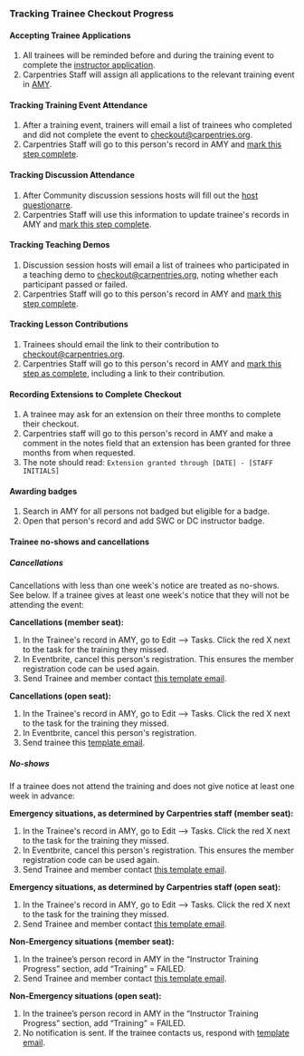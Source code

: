 ### Tracking Trainee Checkout Progress

#### Accepting Trainee Applications

1. All trainees will be reminded before and during the training event to complete the [instructor application](https://amy.carpentries.org/forms/request_training/).
1. Carpentries Staff will assign all applications to the relevant training event in [AMY](../workshop_administration/amy_manual.html#instructor-training).

#### Tracking Training Event Attendance

1. After a training event, trainers will email a list of trainees who completed and did not complete the event to [checkout@carpentries.org](mailto:checkout@carpentries.org).
1. Carpentries Staff will go to this person's record in AMY and [mark this step complete](../workshop_administration/amy_manual.html).

#### Tracking Discussion Attendance

1. After Community discussion sessions hosts will fill out the [host questionarre](https://goo.gl/forms/iXkMQABmO6HROfCy1). 
1. Carpentries Staff will use this information to update trainee's records in AMY and [mark this step complete](../workshop_administration/amy_manual.html).


#### Tracking Teaching Demos

1. Discussion session hosts will email a list of trainees who participated in a teaching demo to [checkout@carpentries.org](mailto:checkout@carpentries.org), noting whether each participant passed or failed.
1. Carpentries Staff will go to this person's record in AMY and [mark this step complete](../workshop_administration/amy_manual.html).

#### Tracking Lesson Contributions

1. Trainees should email the link to their contribution to [checkout@carpentries.org](mailto:checkout@carpentries.org).
1. Carpentries Staff will go to this person's record in AMY and [mark this step as complete](../workshop_administration/amy_manual.html), including a link to their contribution.

#### Recording Extensions to Complete Checkout

1. A trainee may ask for an extension on their three months to complete their checkout.  
1. Carpentries staff will go to this person's record in AMY and make a comment in the notes field that an extension has been granted for three months from when requested.
1.  The note should read: `Extension granted through [DATE] - [STAFF INITIALS]`

#### Awarding badges

1. Search in AMY for all persons not badged but eligible for a badge.
1. Open that person's record and add SWC or DC instructor badge.

#### Trainee no-shows and cancellations

##### Cancellations

Cancellations with less than one week's notice are treated as no-shows. See below. If a trainee gives at least one week's notice that they will not be attending the event:

**Cancellations (member seat):**
1. In the Trainee's record in AMY, go to Edit --> Tasks.  Click the red X next to the task for the training they missed.
1. In Eventbrite, cancel this person's registration.  This ensures the member registration code can be used again.
1. Send Trainee and member contact [this template email](../instructor_training/email_templates_admin.html#cancellation-member-at-least-one-week-notice-online-training).

**Cancellations (open seat):**
1. In the Trainee's record in AMY, go to Edit --> Tasks.  Click the red X next to the task for the training they missed.
1. In Eventbrite, cancel this person's registration. 
1. Send trainee this [template email](../instructor_training/email_templates_admin.html#cancellation-open-applicant-at-least-one-week-notice).


##### No-shows

If a trainee does not attend the training and does not give notice at least one week in advance:

**Emergency situations, as determined by Carpentries staff (member seat):**
1. In the Trainee's record in AMY, go to Edit --> Tasks.  Click the red X next to the task for the training they missed.
1. In Eventbrite, cancel this person's registration.  This ensures the member registration code can be used again.
1. Send Trainee and member contact [this template email](../instructor_training/email_templates_admin.html#no-show-emergency-member-online-training).

**Emergency situations, as determined by Carpentries staff (open seat):**
1. In the Trainee's record in AMY, go to Edit --> Tasks.  Click the red X next to the task for the training they missed.
1. Send Trainee and member contact [this template email](../instructor_training/email_templates_admin.html#no-show-emergency-open-applicant).

**Non-Emergency situations (member seat):**
1. In the trainee’s person record in AMY in the “Instructor Training Progress” section, add “Training” = FAILED.
1. Send Trainee and member contact [this template email](../instructor_training/email_templates_admin.html#no-show-non-emergency-member-online-training).

**Non-Emergency situations (open seat):**
1. In the trainee’s person record in AMY in the “Instructor Training Progress” section, add “Training” = FAILED.
1. No notification is sent. If the trainee contacts us, respond with [template email](../instructor_training/email_templates_admin.html#no-show-non-emergency-open-applicant).
